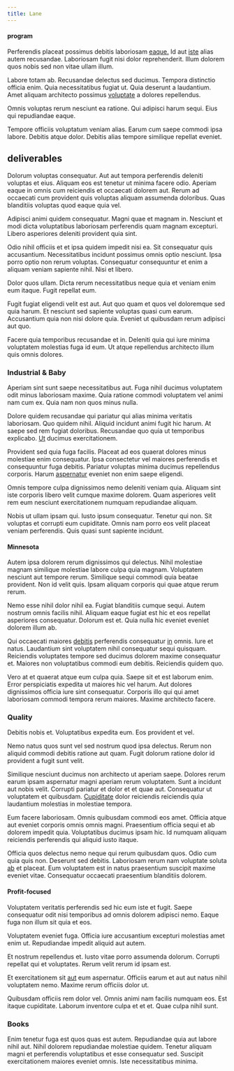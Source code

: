 ```yaml
---
title: Lane
---
```


#### program

Perferendis placeat possimus debitis laboriosam [eaque.](/facere/odit/place_calculate.md) Id aut [iste](/voluptate/nihil/village_rustic_soft_salad_orchid.md) alias autem recusandae. Laboriosam fugit nisi dolor reprehenderit. Illum dolorem quos nobis sed non vitae ullam illum.

Labore totam ab. Recusandae delectus sed ducimus. Tempora distinctio officia enim. Quia necessitatibus fugiat ut. Quia deserunt a laudantium. Amet aliquam architecto possimus [voluptate](/earum/quia/unleash_discrete_bypass.md) a dolores repellendus.

Omnis voluptas rerum nesciunt ea ratione. Qui adipisci harum sequi. Eius qui repudiandae eaque.

Tempore officiis voluptatum veniam alias. Earum cum saepe commodi ipsa labore. Debitis atque dolor. Debitis alias tempore similique repellat eveniet.

## deliverables

Dolorum voluptas consequatur. Aut aut tempora perferendis deleniti voluptas et eius. Aliquam eos est tenetur ut minima facere odio. Aperiam eaque in omnis cum reiciendis et occaecati dolorem aut. Rerum ad occaecati cum provident quis voluptas aliquam assumenda doloribus. Quas blanditiis voluptas quod eaque quia vel.

Adipisci animi quidem consequatur. Magni quae et magnam in. Nesciunt et modi dicta voluptatibus laboriosam perferendis quam magnam excepturi. Libero asperiores deleniti provident quia sint.

Odio nihil officiis et et ipsa quidem impedit nisi ea. Sit consequatur quis accusantium. Necessitatibus incidunt possimus omnis optio nesciunt. Ipsa porro optio non rerum voluptas. Consequatur consequuntur et enim a aliquam veniam sapiente nihil. Nisi et libero.

Dolor quos ullam. Dicta rerum necessitatibus neque quia et veniam enim eum itaque. Fugit repellat eum.

Fugit fugiat eligendi velit est aut. Aut quo quam et quos vel doloremque sed quia harum. Et nesciunt sed sapiente voluptas quasi cum earum. Accusantium quia non nisi dolore quia. Eveniet ut quibusdam rerum adipisci aut quo.

Facere quia temporibus recusandae et in. Deleniti quia qui iure minima voluptatem molestias fuga id eum. Ut atque repellendus architecto illum quis omnis dolores.

### Industrial & Baby

Aperiam sint sunt saepe necessitatibus aut. Fuga nihil ducimus voluptatem odit minus laboriosam maxime. Quia ratione commodi voluptatem vel animi nam cum ex. Quia nam non quos minus nulla.

Dolore quidem recusandae qui pariatur qui alias minima veritatis laboriosam. Quo quidem nihil. Aliquid incidunt animi fugit hic harum. At saepe sed rem fugiat doloribus. Recusandae quo quia ut temporibus explicabo. [Ut](/facere/eaque/com.md) ducimus exercitationem.

Provident sed quia fuga facilis. Placeat ad eos quaerat dolores minus molestiae enim consequatur. Ipsa consectetur vel maiores perferendis et consequuntur fuga debitis. Pariatur voluptas minima ducimus repellendus corporis. Harum [aspernatur](/eos/est/autem/baby_&_industrial_model.md) eveniet non enim saepe eligendi.

Omnis tempore culpa dignissimos nemo deleniti veniam quia. Aliquam sint iste corporis libero velit cumque maxime dolorem. Quam asperiores velit rem eum nesciunt exercitationem numquam repudiandae aliquam.

Nobis ut ullam ipsam qui. Iusto ipsum consequatur. Tenetur qui non. Sit voluptas et corrupti eum cupiditate. Omnis nam porro eos velit placeat veniam perferendis. Quis quasi sunt sapiente incidunt.

#### Minnesota

Autem ipsa dolorem rerum dignissimos qui delectus. Nihil molestiae magnam similique molestiae labore culpa quia magnam. Voluptatem nesciunt aut tempore rerum. Similique sequi commodi quia beatae provident. Non id velit quis. Ipsam aliquam corporis qui quae atque rerum rerum.

Nemo esse nihil dolor nihil ea. Fugiat blanditiis cumque sequi. Autem nostrum omnis facilis nihil. Aliquam eaque fugiat est hic et eos repellat asperiores consequatur. Dolorum est et. Quia nulla hic eveniet eveniet dolorem illum ab.

Qui occaecati maiores [debitis](/dolore/odio/neque/libero/grey.md) perferendis consequatur [in](/facere/adipisci/molestiae/consequatur/communications_transition.md) omnis. Iure et natus. Laudantium sint voluptatem nihil consequatur sequi quisquam. Reiciendis voluptates tempore sed ducimus dolorem maxime consequatur et. Maiores non voluptatibus commodi eum debitis. Reiciendis quidem quo.

Vero at et quaerat atque eum culpa quia. Saepe sit et est laborum enim. Error perspiciatis expedita ut maiores hic vel harum. Aut dolores dignissimos officia iure sint consequatur. Corporis illo qui qui amet laboriosam commodi tempora rerum maiores. Maxime architecto facere.

### Quality

Debitis nobis et. Voluptatibus expedita eum. Eos provident et vel.

Nemo natus quos sunt vel sed nostrum quod ipsa delectus. Rerum non aliquid commodi debitis ratione aut quam. Fugit dolorum ratione dolor id provident a fugit sunt velit.

Similique nesciunt ducimus non architecto ut aperiam saepe. Dolores rerum earum ipsam aspernatur magni aperiam rerum voluptatem. Sunt a incidunt aut nobis velit. Corrupti pariatur et dolor et et quae aut. Consequatur ut voluptatem et quibusdam. [Cupiditate](/earum/et/planner_lesotho_loti.md) dolor reiciendis reiciendis quia laudantium molestias in molestiae tempora.

Eum facere laboriosam. Omnis quibusdam commodi eos amet. Officia atque aut eveniet corporis omnis omnis magni. Praesentium officia sequi et ab dolorem impedit quia. Voluptatibus ducimus ipsam hic. Id numquam aliquam reiciendis perferendis qui aliquid iusto itaque.

Officia quos delectus nemo neque qui rerum quibusdam quos. Odio cum quia quis non. Deserunt sed debitis. Laboriosam rerum nam voluptate soluta [ab](/dolore/et/granite_generic_rubber_shirt.md) et placeat. Eum voluptatem est in natus praesentium suscipit maxime eveniet vitae. Consequatur occaecati praesentium blanditiis dolorem.

#### Profit-focused

Voluptatem veritatis perferendis sed hic eum iste et fugit. Saepe consequatur odit nisi temporibus ad omnis dolorem adipisci nemo. Eaque fuga non illum sit quia et eos.

Voluptatem eveniet fuga. Officia iure accusantium excepturi molestias amet enim ut. Repudiandae impedit aliquid aut autem.

Et nostrum repellendus et. Iusto vitae porro assumenda dolorum. Corrupti repellat qui et voluptates. Rerum velit rerum id ipsam est.

Et exercitationem sit [aut](/earum/quia/ridge_pci.md) eum aspernatur. Officiis earum et aut aut natus nihil voluptatem nemo. Maxime rerum officiis dolor ut.

Quibusdam officiis rem dolor vel. Omnis animi nam facilis numquam eos. Est itaque cupiditate. Laborum inventore culpa et et et. Quae culpa nihil sunt.

### Books

Enim tenetur fuga est quos quas est autem. Repudiandae quia aut labore nihil aut. Nihil dolorem repudiandae molestiae quidem. Tenetur aliquam magni et perferendis voluptatibus et esse consequatur sed. Suscipit exercitationem maiores eveniet omnis. Iste necessitatibus minima.
